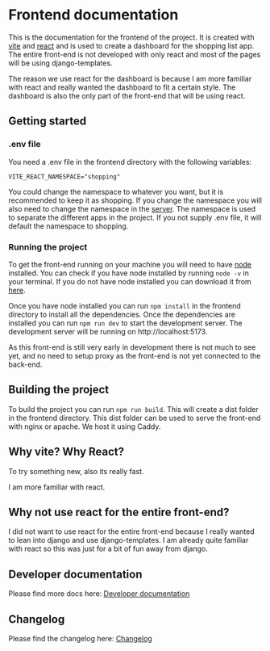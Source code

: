 # Frontend documentation

This is the documentation for the frontend of the project. It is created with [vite](https://vitejs.dev/) and [react](https://reactjs.org/) and is used to create a dashboard for the shopping list app. The entire front-end is not developed with only react and most of the pages will be using django-templates.

The reason we use react for the dashboard is because I am more familiar with react and really wanted the dashboard to fit a certain style. The dashboard is also the only part of the front-end that will be using react.

## Getting started

### .env file

You need a .env file in the frontend directory with the following variables:

```env
VITE_REACT_NAMESPACE="shopping"
```

You could change the namespace to whatever you want, but it is recommended to keep it as shopping. If you change the namespace you will also need to change the namespace in the [server](../server/README.md). The namespace is used to separate the different apps in the project. If you not supply .env file, it will default the namespace to shopping.

### Running the project

To get the front-end running on your machine you will need to have [node](https://nodejs.org/en/) installed. You can check if you have node installed by running `node -v` in your terminal. If you do not have node installed you can download it from [here](https://nodejs.org/en/).

Once you have node installed you can run `npm install` in the frontend directory to install all the dependencies. Once the dependencies are installed you can run `npm run dev` to start the development server. The development server will be running on http://localhost:5173.

As this front-end is still very early in development there is not much to see yet, and no need to setup proxy as the front-end is not yet connected to the back-end.

## Building the project

To build the project you can run `npm run build`. This will create a dist folder in the frontend directory. This dist folder can be used to serve the front-end with nginx or apache. We host it using Caddy.

## Why vite? Why React?

To try something new, also its really fast.

I am more familiar with react.

## Why not use react for the entire front-end?

I did not want to use react for the entire front-end because I really wanted to lean into django and use django-templates. I am already quite familiar with react so this was just for a bit of fun away from django.

## Developer documentation

Please find more docs here: [Developer documentation](./docs/README.md)

## Changelog

Please find the changelog here: [Changelog](./CHANGELOG.md)
